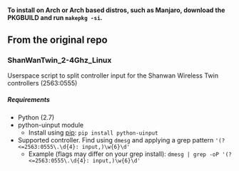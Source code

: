 #### To install on Arch or Arch based distros, such as Manjaro, download the PKGBUILD and run `makepkg -si`.




## From the original repo
### ShanWanTwin_2-4Ghz_Linux
Userspace script to split controller input for the Shanwan Wireless Twin controllers (2563:0555)


##### Requirements
- Python (2.7)
- python-uinput module
  - Install using [pip](https://pip.pypa.io/en/stable/installing/#id7): `pip install python-uinput`
- Supported controller. Find using `dmesg` and applying a grep pattern `'(?<=2563:0555\.\d{4}: input,)\w{6}\d'`
   - Example (flags may differ on your grep install): `dmesg | grep -oP '(?<=2563:0555\.\d{4}: input,)\w{6}\d'`
